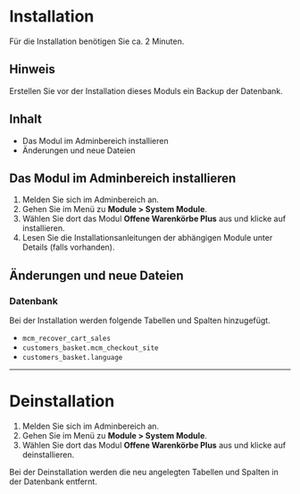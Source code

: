 # Installation
Für die Installation benötigen Sie ca. 2 Minuten.

## Hinweis
Erstellen Sie vor der Installation dieses Moduls ein Backup der Datenbank.

## Inhalt
- Das Modul im Adminbereich installieren
- Änderungen und neue Dateien

## Das Modul im Adminbereich installieren
1. Melden Sie sich im Adminbereich an.
2. Gehen Sie im Menü zu **Module > System Module**.
3. Wählen Sie dort das Modul **Offene Warenkörbe Plus** aus und klicke auf installieren.
4. Lesen Sie die Installationsanleitungen der abhängigen Module unter Details (falls vorhanden).

## Änderungen und neue Dateien

### Datenbank
Bei der Installation werden folgende Tabellen und Spalten hinzugefügt.
- `mcm_recover_cart_sales`
- `customers_basket.mcm_checkout_site`
- `customers_basket.language`

---

# Deinstallation
1. Melden Sie sich im Adminbereich an.
2. Gehen Sie im Menü zu **Module > System Module**.
3. Wählen Sie dort das Modul **Offene Warenkörbe Plus** aus und klicke auf deinstallieren.

Bei der Deinstallation werden die neu angelegten Tabellen und Spalten in der Datenbank entfernt.
